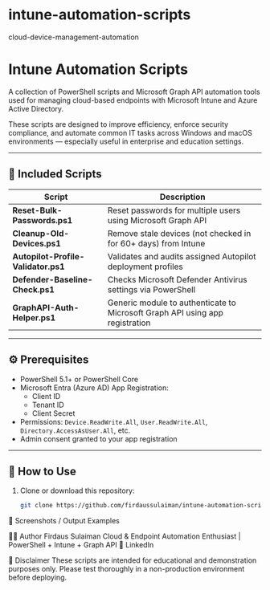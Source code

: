 # intune-automation-scripts
cloud-device-management-automation
# Intune Automation Scripts

A collection of PowerShell scripts and Microsoft Graph API automation tools used for managing cloud-based endpoints with Microsoft Intune and Azure Active Directory.

These scripts are designed to improve efficiency, enforce security compliance, and automate common IT tasks across Windows and macOS environments — especially useful in enterprise and education settings.

---

## 📂 Included Scripts

| Script | Description |
|--------|-------------|
| **Reset-Bulk-Passwords.ps1** | Reset passwords for multiple users using Microsoft Graph API |
| **Cleanup-Old-Devices.ps1** | Remove stale devices (not checked in for 60+ days) from Intune |
| **Autopilot-Profile-Validator.ps1** | Validates and audits assigned Autopilot deployment profiles |
| **Defender-Baseline-Check.ps1** | Checks Microsoft Defender Antivirus settings via PowerShell |
| **GraphAPI-Auth-Helper.ps1** | Generic module to authenticate to Microsoft Graph API using app registration |

---

## ⚙️ Prerequisites

- PowerShell 5.1+ or PowerShell Core
- Microsoft Entra (Azure AD) App Registration:
  - Client ID
  - Tenant ID
  - Client Secret
- Permissions: `Device.ReadWrite.All`, `User.ReadWrite.All`, `Directory.AccessAsUser.All`, etc.
- Admin consent granted to your app registration

---

## 🚀 How to Use

1. Clone or download this repository:
   ```bash
   git clone https://github.com/firdaussulaiman/intune-automation-scripts.git
📸 Screenshots / Output Examples


🙋‍♂️ Author
Firdaus Sulaiman
Cloud & Endpoint Automation Enthusiast | PowerShell + Intune + Graph API
🔗 LinkedIn

🛑 Disclaimer
These scripts are intended for educational and demonstration purposes only. Please test thoroughly in a non-production environment before deploying.
